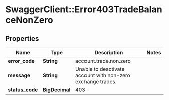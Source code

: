 # SwaggerClient::Error403TradeBalanceNonZero

## Properties
Name | Type | Description | Notes
------------ | ------------- | ------------- | -------------
**error_code** | **String** | account.trade.non.zero | 
**message** | **String** | Unable to deactivate account with non-zero exchange trades. | 
**status_code** | [**BigDecimal**](BigDecimal.md) | 403 | 

